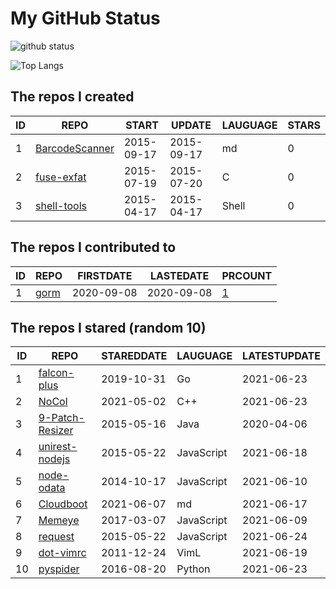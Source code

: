 # My GitHub Status

<img src="https://github-readme-stats-1.yihong0618.vercel.app/api?username=egenchen&show_icons=true&&&hide_title=true&count_private=true" alt="github status" />

![Top Langs](https://github-readme-stats-1.yihong0618.vercel.app/api/top-langs/?username=egenchen&layout=compact)

<!--START_SECTION:my_github-->
## The repos I created
| ID |                             REPO                             |   START    |   UPDATE   | LAUGUAGE | STARS |
|----|--------------------------------------------------------------|------------|------------|----------|-------|
|  1 | [BarcodeScanner](https://github.com/egenchen/BarcodeScanner) | 2015-09-17 | 2015-09-17 | md       |     0 |
|  2 | [fuse-exfat](https://github.com/egenchen/fuse-exfat)         | 2015-07-19 | 2015-07-20 | C        |     0 |
|  3 | [shell-tools](https://github.com/egenchen/shell-tools)       | 2015-04-17 | 2015-04-17 | Shell    |     0 |

## The repos I contributed to
| ID |                  REPO                   | FIRSTDATE  | LASTEDATE  |                                PRCOUNT                                 |
|----|-----------------------------------------|------------|------------|------------------------------------------------------------------------|
|  1 | [gorm](https://github.com/go-gorm/gorm) | 2020-09-08 | 2020-09-08 | [1](https://github.com/go-gorm/gorm/pulls?q=is%3Apr+author%3Aegenchen) |

## The repos I stared (random 10)
| ID |                               REPO                               | STAREDDATE |  LAUGUAGE  | LATESTUPDATE |
|----|------------------------------------------------------------------|------------|------------|--------------|
|  1 | [falcon-plus](https://github.com/open-falcon/falcon-plus)        | 2019-10-31 | Go         | 2021-06-23   |
|  2 | [NoCol](https://github.com/johnBuffer/NoCol)                     | 2021-05-02 | C++        | 2021-06-23   |
|  3 | [9-Patch-Resizer](https://github.com/soymonitus/9-Patch-Resizer) | 2015-05-16 | Java       | 2020-04-06   |
|  4 | [unirest-nodejs](https://github.com/Kong/unirest-nodejs)         | 2015-05-22 | JavaScript | 2021-06-18   |
|  5 | [node-odata](https://github.com/TossShinHwa/node-odata)          | 2014-10-17 | JavaScript | 2021-06-10   |
|  6 | [Cloudboot](https://github.com/idcos/Cloudboot)                  | 2021-06-07 | md         | 2021-06-17   |
|  7 | [Memeye](https://github.com/JerryC8080/Memeye)                   | 2017-03-07 | JavaScript | 2021-06-09   |
|  8 | [request](https://github.com/request/request)                    | 2015-05-22 | JavaScript | 2021-06-24   |
|  9 | [dot-vimrc](https://github.com/humiaozuzu/dot-vimrc)             | 2011-12-24 | VimL       | 2021-06-19   |
| 10 | [pyspider](https://github.com/binux/pyspider)                    | 2016-08-20 | Python     | 2021-06-23   |

<!--END_SECTION:my_github-->
